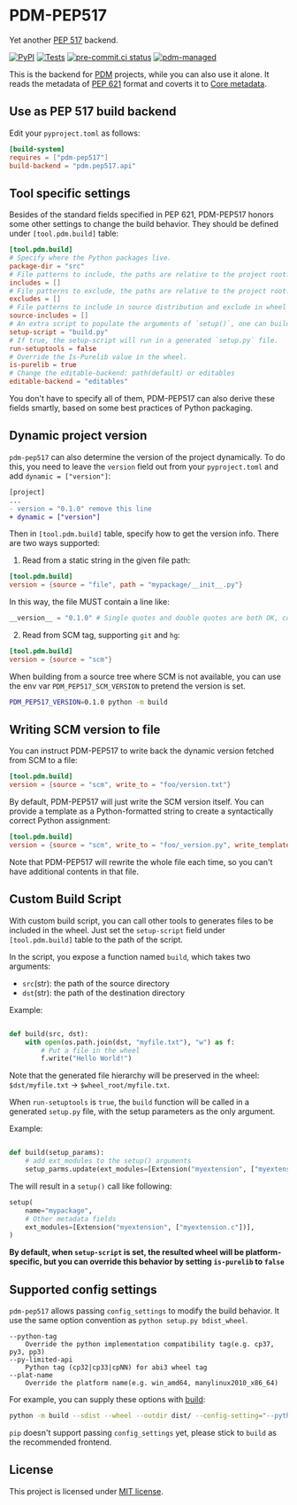 # PDM-PEP517

Yet another [PEP 517][1] backend.

[![PyPI](https://img.shields.io/pypi/v/pdm-pep517?label=PyPI)](https://pypi.org/project/pdm-pep517)
[![Tests](https://github.com/pdm-project/pdm-pep517/actions/workflows/ci.yml/badge.svg)](https://github.com/pdm-project/pdm-pep517/actions/workflows/ci.yml)
[![pre-commit.ci status](https://results.pre-commit.ci/badge/github/pdm-project/pdm-pep517/master.svg)](https://results.pre-commit.ci/latest/github/pdm-project/pdm-pep517/master)
[![pdm-managed](https://img.shields.io/badge/pdm-managed-blueviolet)](https://pdm.fming.dev)

This is the backend for [PDM](https://pdm.fming.dev) projects, while you can also use it alone.
It reads the metadata of [PEP 621][2] format and coverts it to [Core metadata][3].

[1]: https://www.python.org/dev/peps/pep-0517/
[2]: https://www.python.org/dev/peps/pep-0621/
[3]: https://packaging.python.org/specifications/core-metadata/

## Use as PEP 517 build backend

Edit your `pyproject.toml` as follows:

```toml
[build-system]
requires = ["pdm-pep517"]
build-backend = "pdm.pep517.api"
```

## Tool specific settings

Besides of the standard fields specified in PEP 621, PDM-PEP517 honors some other settings to change the build behavior. They should be defined under `[tool.pdm.build]` table:

```toml
[tool.pdm.build]
# Specify where the Python packages live.
package-dir = "src"
# File patterns to include, the paths are relative to the project root.
includes = []
# File patterns to exclude, the paths are relative to the project root.
excludes = []
# File patterns to include in source distribution and exclude in wheel distribution.
source-includes = []
# An extra script to populate the arguments of `setup()`, one can build C extensions with this script. Or a custom build() function to generate files.
setup-script = "build.py"
# If true, the setup-script will run in a generated `setup.py` file.
run-setuptools = false
# Override the Is-Purelib value in the wheel.
is-purelib = true
# Change the editable-backend: path(default) or editables
editable-backend = "editables"
```

You don't have to specify all of them, PDM-PEP517 can also derive these fields smartly, based on some best practices of Python packaging.

## Dynamic project version

`pdm-pep517` can also determine the version of the project dynamically. To do this, you need to leave the `version` field out from your `pyproject.toml` and add `dynamic = ["version"]`:

```diff
[project]
...
- version = "0.1.0" remove this line
+ dynamic = ["version"]
```

Then in `[tool.pdm.build]` table, specify how to get the version info. There are two ways supported:

1. Read from a static string in the given file path:

```toml
[tool.pdm.build]
version = {source = "file", path = "mypackage/__init__.py"}
```

In this way, the file MUST contain a line like:

```python
__version__ = "0.1.0" # Single quotes and double quotes are both OK, comments are allowed.
```

2. Read from SCM tag, supporting `git` and `hg`:

```toml
[tool.pdm.build]
version = {source = "scm"}
```

When building from a source tree where SCM is not available, you can use the env var `PDM_PEP517_SCM_VERSION` to pretend the version is set.

```bash
PDM_PEP517_VERSION=0.1.0 python -m build
```

## Writing SCM version to file

You can instruct PDM-PEP517 to write back the dynamic version fetched from SCM to a file:

```toml
[tool.pdm.build]
version = {source = "scm", write_to = "foo/version.txt"}
```

By default, PDM-PEP517 will just write the SCM version itself.
You can provide a template as a Python-formatted string to create a syntactically correct Python assignment:

```toml
[tool.pdm.build]
version = {source = "scm", write_to = "foo/_version.py", write_template = "__version__ = '{}'"}
```

Note that PDM-PEP517 will rewrite the whole file each time, so you can't have additional contents in that file.

## Custom Build Script

With custom build script, you can call other tools to generates files to be included in the wheel.
Just set the `setup-script` field under `[tool.pdm.build]` table to the path of the script.

In the script, you expose a function named `build`, which takes two arguments:

- `src`(str): the path of the source directory
- `dst`(str): the path of the destination directory

Example:

```python

def build(src, dst):
    with open(os.path.join(dst, "myfile.txt"), "w") as f:
        # Put a file in the wheel
        f.write("Hello World!")
```
Note that the generated file hierarchy will be preserved in the wheel: `$dst/myfile.txt` -> `$wheel_root/myfile.txt`.

When `run-setuptools` is `true`, the `build` function will be called in a generated `setup.py` file, with the setup parameters as the only argument.

Example:

```python

def build(setup_params):
    # add ext_modules to the setup() arguments
    setup_parms.update(ext_modules=[Extension("myextension", ["myextension.c"])])
```

The will result in a `setup()` call like following:

```python
setup(
    name="mypackage",
    # Other metadata fields
    ext_modules=[Extension("myextension", ["myextension.c"])],
)
```

**By default, when `setup-script` is set, the resulted wheel will be platform-specific, but you can override this behavior by setting `is-purelib` to `false`**

## Supported config settings

`pdm-pep517` allows passing `config_settings` to modify the build behavior. It use the same option convention as `python setup.py bdist_wheel`.

```
--python-tag
    Override the python implementation compatibility tag(e.g. cp37, py3, pp3)
--py-limited-api
    Python tag (cp32|cp33|cpNN) for abi3 wheel tag
--plat-name
    Override the platform name(e.g. win_amd64, manylinux2010_x86_64)
```

For example, you can supply these options with [build](https://pypi.org/project/build/):

```bash
python -m build --sdist --wheel --outdir dist/ --config-setting="--python-tag=cp37" --config-setting="--plat-name=win_amd64"
```

`pip` doesn't support passing `config_settings` yet, please stick to `build` as the recommended frontend.

## License

This project is licensed under [MIT license](/LICENSE).
